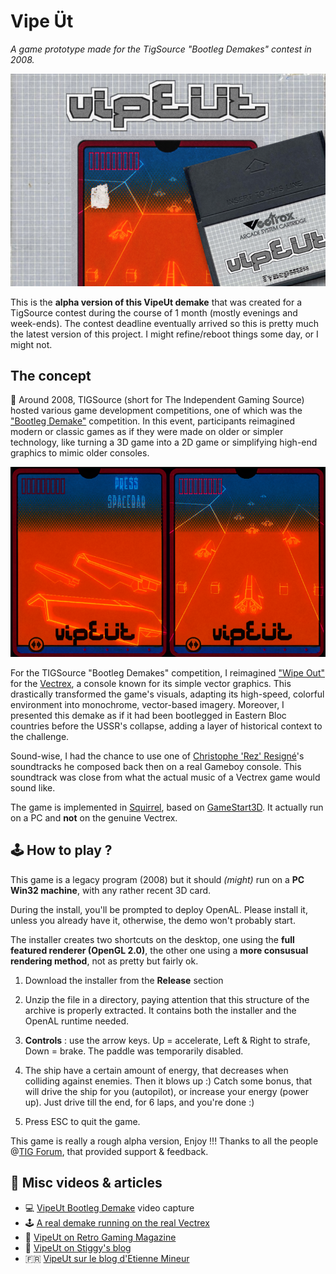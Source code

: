# Vipe Üt

_A game prototype made for the TigSource "Bootleg Demakes" contest in 2008._

[![Vipe Ut cover](img/vipeut_cover_thumb.png)](img/vipeut_cover_HD.png)

This is the **alpha version of this VipeUt demake** that was created for a TigSource contest during the course of 1 month (mostly evenings and week-ends). The contest deadline eventually arrived so this is pretty much the latest version of this project. I might refine/reboot things some day, or I might not.

## The concept

:tiger: Around 2008, TIGSource (short for The Independent Gaming Source) hosted various game development competitions, one of which was the ["Bootleg Demake"](https://www.tigsource.com/2008/08/01/tigcompo-bootleg-demakes/) competition. In this event, participants reimagined modern or classic games as if they were made on older or simpler technology, like turning a 3D game into a 2D game or simplifying high-end graphics to mimic older consoles.

![Vipe Ut screenshots](img/vipeut_presentation.png)

For the TIGSource "Bootleg Demakes" competition, I reimagined ["Wipe Out"](https://www.youtube.com/watch?v=XASEBvDri4U) for the [Vectrex](https://en.wikipedia.org/wiki/Vectrex), a console known for its simple vector graphics. This drastically transformed the game's visuals, adapting its high-speed, colorful environment into monochrome, vector-based imagery. Moreover, I presented this demake as if it had been bootlegged in Eastern Bloc countries before the USSR's collapse, adding a layer of historical context to the challenge.

Sound-wise, I had the chance to use one of [Christophe 'Rez' Resigné](https://twitter.com/chiptune)'s soundtracks he composed back then on a real Gameboy console. This soundtrack was close from what the actual music of a Vectrex game would sound like.

The game is implemented in [Squirrel](https://github.com/albertodemichelis/squirrel), based on [GameStart3D](https://www.youtube.com/@GameStart3D/videos). It actually run on a PC and **not** on the genuine Vectrex.

## :joystick: How to play ?

This game is a legacy program (2008) but it should _(might)_ run on a **PC Win32 machine**, with any rather recent 3D card.

During the install, you'll be prompted to deploy OpenAL. Please install it, unless you already have it, otherwise, the demo won't probably start.

The installer creates two shortcuts on the desktop, one using the **full featured renderer (OpenGL 2.0)**, the other one using a **more consusual rendering method**, not as pretty but fairly ok.

1. Download the installer from the **Release** section

2. Unzip the file in a directory, paying attention that this structure of the archive is properly extracted. It contains both the installer and the OpenAL runtime needed.

3. **Controls** : use the arrow keys. Up = accelerate, Left & Right to strafe, Down = brake. The paddle was temporarily disabled.

4. The ship have a certain amount of energy, that decreases when colliding against enemies. Then it blows up :)
Catch some bonus, that will drive the ship for you (autopilot), or increase your energy (power up). Just drive till the end, for 6 laps, and you're done :)

5. Press ESC to quit the game.

This game is really a rough alpha version, Enjoy !!!
Thanks to all the people  @[TIG Forum](https://forums.tigsource.com/index.php?topic=2422.0), that provided support & feedback.

## :vhs: Misc videos & articles

- :computer: [VipeUt Bootleg Demake](https://www.youtube.com/watch?v=WAhoYAiNYAI) video capture
- :joystick: [A real demake running on the real Vectrex](https://www.youtube.com/watch?v=1uM52IyuvSw)
- :newspaper: [VipeUt on Retro Gaming Magazine](https://web.archive.org/web/20150315020739/http://retrogamingmagazine.com/2015/03/12/vipeut-asks-what-would-wipeout-look-like-on-vectrex/)
- :memo: [VipeUt on Stiggy's blog](https://stiggyblog.wordpress.com/2011/10/22/retro-demake-vipeut/)
- :fr: [VipeUt sur le blog d'Etienne Mineur](https://web.archive.org/web/20081016070653/http://www.my-os.net/blog/index.php?2008/10/13/1136-les-demakes)
